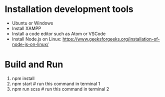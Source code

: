 # Installation development tools
- Ubuntu or Windows
- Install XAMPP
- Install a code editor such as Atom or VSCode
- Install Node.js on Linux: https://www.geeksforgeeks.org/installation-of-node-js-on-linux/

# Build and Run
1. npm install
2. npm start # run this command in terminal 1
3. npm run scss # run this command in terminal 2

